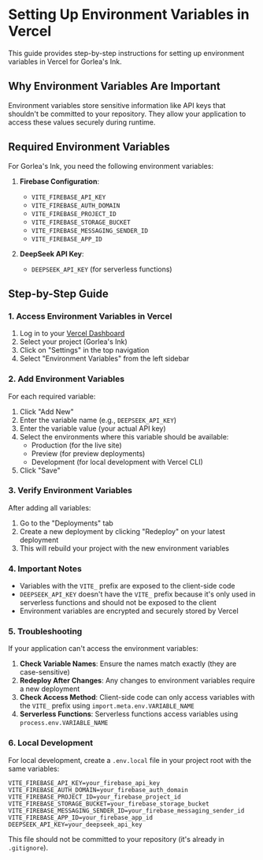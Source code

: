 # Setting Up Environment Variables in Vercel

This guide provides step-by-step instructions for setting up environment variables in Vercel for Gorlea's Ink.

## Why Environment Variables Are Important

Environment variables store sensitive information like API keys that shouldn't be committed to your repository. They allow your application to access these values securely during runtime.

## Required Environment Variables

For Gorlea's Ink, you need the following environment variables:

1. **Firebase Configuration**:
   - `VITE_FIREBASE_API_KEY`
   - `VITE_FIREBASE_AUTH_DOMAIN`
   - `VITE_FIREBASE_PROJECT_ID`
   - `VITE_FIREBASE_STORAGE_BUCKET`
   - `VITE_FIREBASE_MESSAGING_SENDER_ID`
   - `VITE_FIREBASE_APP_ID`

2. **DeepSeek API Key**:
   - `DEEPSEEK_API_KEY` (for serverless functions)

## Step-by-Step Guide

### 1. Access Environment Variables in Vercel

1. Log in to your [Vercel Dashboard](https://vercel.com/dashboard)
2. Select your project (Gorlea's Ink)
3. Click on "Settings" in the top navigation
4. Select "Environment Variables" from the left sidebar

### 2. Add Environment Variables

For each required variable:

1. Click "Add New"
2. Enter the variable name (e.g., `DEEPSEEK_API_KEY`)
3. Enter the variable value (your actual API key)
4. Select the environments where this variable should be available:
   - Production (for the live site)
   - Preview (for preview deployments)
   - Development (for local development with Vercel CLI)
5. Click "Save"

### 3. Verify Environment Variables

After adding all variables:

1. Go to the "Deployments" tab
2. Create a new deployment by clicking "Redeploy" on your latest deployment
3. This will rebuild your project with the new environment variables

### 4. Important Notes

- Variables with the `VITE_` prefix are exposed to the client-side code
- `DEEPSEEK_API_KEY` doesn't have the `VITE_` prefix because it's only used in serverless functions and should not be exposed to the client
- Environment variables are encrypted and securely stored by Vercel

### 5. Troubleshooting

If your application can't access the environment variables:

1. **Check Variable Names**: Ensure the names match exactly (they are case-sensitive)
2. **Redeploy After Changes**: Any changes to environment variables require a new deployment
3. **Check Access Method**: Client-side code can only access variables with the `VITE_` prefix using `import.meta.env.VARIABLE_NAME`
4. **Serverless Functions**: Serverless functions access variables using `process.env.VARIABLE_NAME`

### 6. Local Development

For local development, create a `.env.local` file in your project root with the same variables:

```
VITE_FIREBASE_API_KEY=your_firebase_api_key
VITE_FIREBASE_AUTH_DOMAIN=your_firebase_auth_domain
VITE_FIREBASE_PROJECT_ID=your_firebase_project_id
VITE_FIREBASE_STORAGE_BUCKET=your_firebase_storage_bucket
VITE_FIREBASE_MESSAGING_SENDER_ID=your_firebase_messaging_sender_id
VITE_FIREBASE_APP_ID=your_firebase_app_id
DEEPSEEK_API_KEY=your_deepseek_api_key
```

This file should not be committed to your repository (it's already in `.gitignore`).
